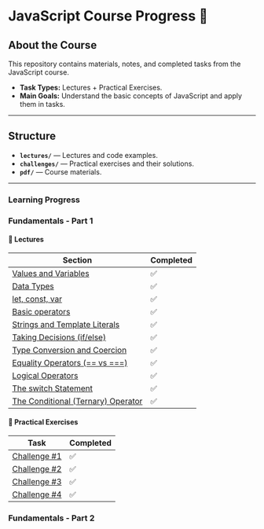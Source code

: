 # JavaScript Course Progress 🚀

## **About the Course**

This repository contains materials, notes, and completed tasks from the JavaScript course.

- **Task Types:** Lectures + Practical Exercises.
- **Main Goals:** Understand the basic concepts of JavaScript and apply them in tasks.

---

## **Structure**

- **`lectures/`** — Lectures and code examples.
- **`challenges/`** — Practical exercises and their solutions.
- **`pdf/`** — Course materials.

---

### **Learning Progress**

### **Fundamentals - Part 1**

#### 📖 **Lectures**

| Section                                                                                       | Completed |
|-----------------------------------------------------------------------------------------------|-----------|
| [Values and Variables](./lectures/fundamentals-pt1/values-and-variables.js)                   | ✅         |
| [Data Types](./lectures/fundamentals-pt1/data-types.js)                                       | ✅         |
| [let, const, var](./lectures/fundamentals-pt1/let-const-var.js)                               | ✅         |
| [Basic operators](./lectures/fundamentals-pt1/basic-operators.js)                             | ✅         |
| [Strings and Template Literals](./lectures/fundamentals-pt1/strings-and-template-literals.js) | ✅         |
| [Taking Decisions (if/else)](./lectures/fundamentals-pt1/taking-decisions-if-else.js)         | ✅         |
| [Type Conversion and Coercion](./lectures/fundamentals-pt1/type-conversion-and-coercion.js)   | ✅         |
| [Equality Operators (== vs ===)](./lectures/fundamentals-pt1/equality-operators.js)           | ✅         |
| [Logical Operators](./lectures/fundamentals-pt1/logical-operators.js)                         | ✅         |
| [The switch Statement](./lectures/fundamentals-pt1/switch.js)                                 | ✅         |
| [The Conditional (Ternary) Operator](./lectures/fundamentals-pt1/ternary-operator.js)         | ✅         |

#### 💪 **Practical Exercises**

| Task                                                         | Completed |
|--------------------------------------------------------------|-----------|
| [Challenge #1](./challenges/fundamentals-pt1/challenge-1.js) | ✅         |
| [Challenge #2](./challenges/fundamentals-pt1/challenge-2.js) | ✅         |
| [Challenge #3](./challenges/fundamentals-pt1/challenge-3.js) | ✅         |
| [Challenge #4](./challenges/fundamentals-pt1/challenge-4.js) | ✅         |

### **Fundamentals - Part 2**